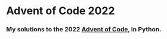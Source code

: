 # Advent of Code 2022

### My solutions to the 2022 [Advent of Code](https://adventofcode.com/), in Python.